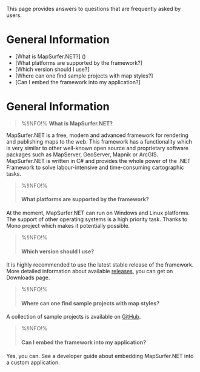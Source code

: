 This page provides answers to questions that are frequently asked by users.

# General Information #

- [What is MapSurfer.NET?] ()
- [What platforms are supported by the framework?]
- [Which version should I use?]
- [Where can one find sample projects with map styles?]
- [Can I embed the framework into my application?]

# General Information #
>%!INFO!% **What is MapSurfer.NET?**

MapSurfer.NET is a free, modern and advanced framework for rendering and publishing maps to the web. This framework has a functionality which is very similar to other well-known open source and proprietary software packages such as MapServer, GeoServer, Mapnik or ArcGIS. MapSurfer.NET is written in C# and provides the whole power of the .NET Framework to solve labour-intensive and time-consuming cartographic tasks.

>%!INFO!%
>#### What platforms are supported by the framework? ####

At the moment, MapSurfer.NET can run on Windows and Linux platforms. The support of other operating systems is a high priority task. Thanks to Mono project which makes it potentially possible.

>%!INFO!%
>#### Which version should I use? ####

It is highly recommended to use the latest stable release of the framework. More detailed information about available [releases](release-notes.md), you can get on Downloads page.

>%!INFO!%
>#### Where can one find sample projects with map styles? ####

A collection of sample projects is available on [GitHub](https://github.com/MapSurferNET/MapSurfer.NET-Examples).

>%!INFO!%
>#### Can I embed the framework into my application? ####

Yes, you can. See a developer guide about embedding MapSurfer.NET into a custom application.
